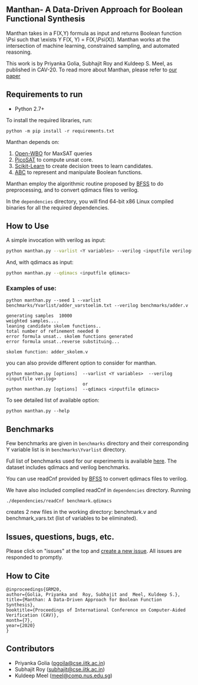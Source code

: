 ## Manthan- A Data-Driven Approach for Boolean Functional Synthesis
Manthan takes in a F(X,Y) formula as input and returns Boolean function \Psi such that \exists Y F(X, Y) = F(X,\Psi(X)). Manthan works at the intersection of machine learning, constrained sampling, and automated reasoning. 

This work is by Priyanka Golia, Subhajit Roy and Kuldeep S. Meel, as published in CAV-20. To read more about Manthan, please refer to [our paper](https://priyanka-golia.github.io/publication/cav20-manthan/cav20-manthan.pdf)


## Requirements to run

* Python 2.7+

To install the required libraries, run:

```
python -m pip install -r requirements.txt
```
Manthan depends on: 
1. [Open-WBO](https://github.com/sbjoshi/Open-WBO-Inc)  for MaxSAT queries
2. [PicoSAT](http://fmv.jku.at/picosat/) to compute unsat core. 
3. [Scikit-Learn](https://scikit-learn.org/stable/modules/tree.html) to create decision trees to learn candidates.  
4. [ABC](https://github.com/berkeley-abc/abc) to represent and manipulate Boolean functions. 

Manthan employ the algorithmic routine proposed by [BFSS](https://github.com/Sumith1896/bfss) to do preprocessing, and to convert qdimacs files to verilog.

In the `dependencies` directory, you will find 64-bit x86 Linux compiled binaries for all the required dependencies.

## How to Use

A simple invocation with verilog as input:
```bash
python manthan.py --varlist <Y variables> --verilog <inputfile verilog>
```
And, with qdimacs as input:
```bash
python manthan.py --qdimacs <inputfile qdimacs>
```
### Examples of use:

```
python manthan.py --seed 1 --varlist benchmarks/Yvarlist/adder_varstoelim.txt --verilog benchmarks/adder.v

generating samples  10000
weighted samples....
leaning candidate skolem functions..
total number of refinement needed 0
error formula unsat.. skolem functions generated
error formula unsat..reverse substituing...

skolem function: adder_skolem.v

```

you can also provide different option to consider for manthan.

```
python manthan.py [options]  --varlist <Y variables>  --verilog <inputfile verilog> 
                             or 
python manthan.py [options]  --qdimacs <inputfile qdimacs> 
```
To see detailed list of available option:

```
python manthan.py --help
```


## Benchmarks
Few benchmarks are given in `benchmarks` directory and their corresponding Y variable list is in `benchmarks\Yvarlist` directory. 

Full list of benchmarks used for our experiments is available [here](https://zenodo.org/record/3892859#.XuTB2XUzZhE). The dataset includes qdimacs and verilog benchmarks. 

You can use readCnf provided by [BFSS](https://github.com/Sumith1896/bfss) to convert qdimacs files to verilog. 

We have also included complied readCnf in `dependencies` directory.  Running 

```
./dependencies/readCnf benchmark.qdimacs
```
creates 2 new files in the working directory: benchmark.v and benchmark_vars.txt (list of variables to be eliminated).

## Issues, questions, bugs, etc.
Please click on "issues" at the top and [create a new issue](https://github.com/meelgroup/manthan/issues). All issues are responded to promptly.

## How to Cite
```
@inproceedings{GRM20,
author={Golia, Priyanka and  Roy, Subhajit and  Meel, Kuldeep S.},
title={Manthan: A Data-Driven Approach for Boolean Function Synthesis},
booktitle={Proceedings of International Conference on Computer-Aided Verification (CAV)},
month={7},
year={2020}
}
```
## Contributors
* Priyanka Golia (pgoila@cse.iitk.ac.in)
* Subhajit Roy (subhajit@cse.iitk.ac.in)
* Kuldeep Meel (meel@comp.nus.edu.sg)


